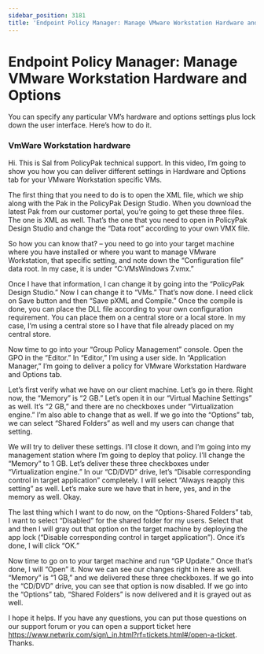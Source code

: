 ```yaml
---
sidebar_position: 3181
title: 'Endpoint Policy Manager: Manage VMware Workstation Hardware and Options'
---
```


# Endpoint Policy Manager: Manage VMware Workstation Hardware and Options

You can specify any particular VM’s hardware and options settings plus lock down the user interface. Here’s how to do it.

### VmWare Workstation hardware

Hi. This is Sal from PolicyPak technical support. In this video, I’m going to show you how you can deliver different settings in Hardware and Options tab for your VMware Workstation specific VMs.

The first thing that you need to do is to open the XML file, which we ship along with the Pak in the PolicyPak Design Studio. When you download the latest Pak from our customer portal, you’re going to get these three files. The one is XML as well. That’s the one that you need to open in PolicyPak Design Studio and change the “Data root” according to your own VMX file.

So how you can know that? – you need to go into your target machine where you have installed or where you want to manage VMware Workstation, that specific setting, and note down the “Configuration file” data root. In my case, it is under “C:VMsWindows 7.vmx.”

Once I have that information, I can change it by going into the “PolicyPak Design Studio.” Now I can change it to “VMs.” That’s now done. I need click on Save button and then “Save pXML and Compile.” Once the compile is done, you can place the DLL file according to your own configuration requirement. You can place them on a central store or a local store. In my case, I’m using a central store so I have that file already placed on my central store.

Now time to go into your “Group Policy Management” console. Open the GPO in the “Editor.” In “Editor,” I’m using a user side. In “Application Manager,” I’m going to deliver a policy for VMware Workstation Hardware and Options tab.

Let’s first verify what we have on our client machine. Let’s go in there. Right now, the “Memory” is “2 GB.” Let’s open it in our “Virtual Machine Settings” as well. It’s “2 GB,” and there are no checkboxes under “Virtualization engine.” I’m also able to change that as well. If we go into the “Options” tab, we can select “Shared Folders” as well and my users can change that setting.

We will try to deliver these settings. I’ll close it down, and I’m going into my management station where I’m going to deploy that policy. I’ll change the “Memory” to 1 GB. Let’s deliver these three checkboxes under “Virtualization engine.” In our “CD/DVD” drive, let’s “Disable corresponding control in target application” completely. I will select “Always reapply this setting” as well. Let’s make sure we have that in here, yes, and in the memory as well. Okay.

The last thing which I want to do now, on the “Options-Shared Folders” tab, I want to select “Disabled” for the shared folder for my users. Select that and then I will gray out that option on the target machine by deploying the app lock (“Disable corresponding control in target application”). Once it’s done, I will click “OK.”

Now time to go on to your target machine and run “GP Update.” Once that’s done, I will “Open” it. Now we can see our changes right in here as well. “Memory” is “1 GB,” and we delivered these three checkboxes. If we go into the “CD/DVD” drive, you can see that option is now disabled. If we go into the “Options” tab, “Shared Folders” is now delivered and it is grayed out as well.

I hope it helps. If you have any questions, you can put those questions on our support forum or you can open a support ticket here https://www.netwrix.com/sign\_in.html?rf=tickets.html#/open-a-ticket. Thanks.
